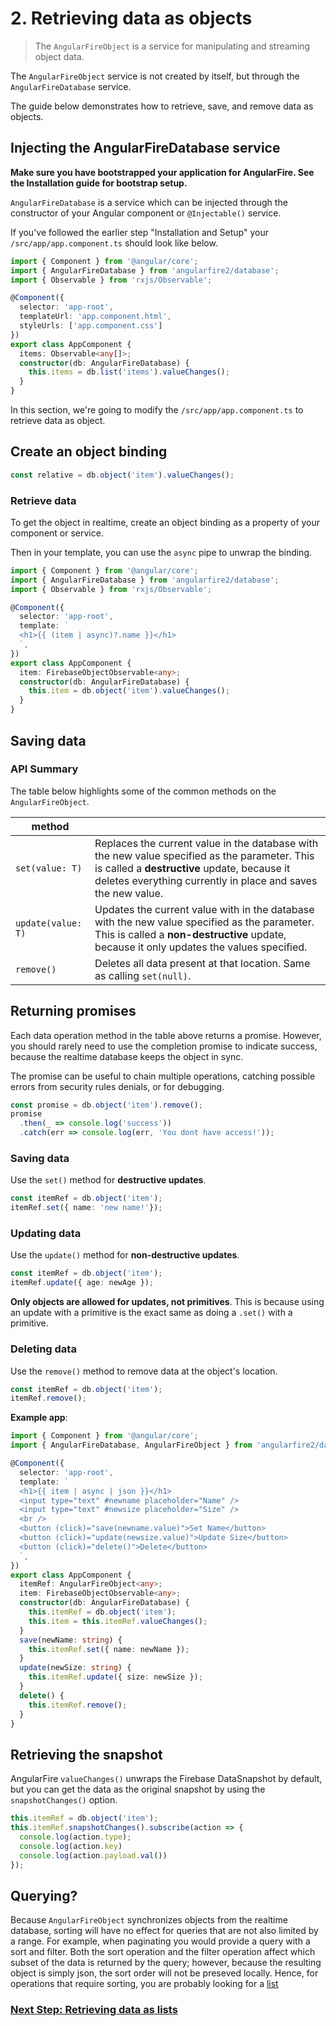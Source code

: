 # 2. Retrieving data as objects

> The `AngularFireObject` is a service for manipulating and streaming object data.

The `AngularFireObject` service is not created by itself, but through the `AngularFireDatabase` service. 

The guide below demonstrates how to retrieve, save, and remove data as objects.

## Injecting the AngularFireDatabase service

**Make sure you have bootstrapped your application for AngularFire. See the Installation guide for bootstrap setup.**

`AngularFireDatabase` is a service which can be injected through the constructor of your Angular component or `@Injectable()` service.

If you've followed the earlier step "Installation and Setup"  your `/src/app/app.component.ts` should look like below. 

```ts
import { Component } from '@angular/core';
import { AngularFireDatabase } from 'angularfire2/database';
import { Observable } from 'rxjs/Observable';

@Component({
  selector: 'app-root',
  templateUrl: 'app.component.html',
  styleUrls: ['app.component.css']
})
export class AppComponent {
  items: Observable<any[]>;
  constructor(db: AngularFireDatabase) {
    this.items = db.list('items').valueChanges();
  }
}
```

In this section, we're going to modify the `/src/app/app.component.ts`  to retrieve data as object.

## Create an object binding

```ts
const relative = db.object('item').valueChanges();
```

### Retrieve data

To get the object in realtime, create an object binding as a property of your component or service.

Then in your template, you can use the `async` pipe to unwrap the binding.

```ts
import { Component } from '@angular/core';
import { AngularFireDatabase } from 'angularfire2/database';
import { Observable } from 'rxjs/Observable';

@Component({
  selector: 'app-root',
  template: `
  <h1>{{ (item | async)?.name }}</h1>
  `,
})
export class AppComponent {
  item: FirebaseObjectObservable<any>;
  constructor(db: AngularFireDatabase) {
    this.item = db.object('item').valueChanges();
  }
}
```

## Saving data

### API Summary

The table below highlights some of the common methods on the `AngularFireObject`.

| method   |                    | 
| ---------|--------------------| 
| `set(value: T)`      | Replaces the current value in the database with the new value specified as the parameter. This is called a **destructive** update, because it deletes everything currently in place and saves the new value. | 
| `update(value: T)`   | Updates the current value with in the database with the new value specified as the parameter. This is called a **non-destructive** update, because it only updates the values specified. |
| `remove()`   | Deletes all data present at that location. Same as calling `set(null)`. |

## Returning promises
Each data operation method in the table above returns a promise. However,
you should rarely need to use the completion promise to indicate success, 
because the realtime database keeps the object in sync. 

The promise can be useful to chain multiple operations, catching possible errors from security rules denials, or for debugging.

```ts
const promise = db.object('item').remove();
promise
  .then(_ => console.log('success'))
  .catch(err => console.log(err, 'You dont have access!'));
```

### Saving data

Use the `set()` method for **destructive updates**.

```ts
const itemRef = db.object('item');
itemRef.set({ name: 'new name!'});
```

### Updating data

Use the `update()` method for **non-destructive updates**.

```ts
const itemRef = db.object('item');
itemRef.update({ age: newAge });
```

**Only objects are allowed for updates, not primitives**. This is because
using an update with a primitive is the exact same as doing a `.set()` with a primitive.

### Deleting data
Use the `remove()` method to remove data at the object's location.

```ts
const itemRef = db.object('item');
itemRef.remove();
```

**Example app**: 

```ts
import { Component } from '@angular/core';
import { AngularFireDatabase, AngularFireObject } from 'angularfire2/database';

@Component({
  selector: 'app-root',
  template: `
  <h1>{{ item | async | json }}</h1>
  <input type="text" #newname placeholder="Name" />
  <input type="text" #newsize placeholder="Size" />
  <br />
  <button (click)="save(newname.value)">Set Name</button>
  <button (click)="update(newsize.value)">Update Size</button>
  <button (click)="delete()">Delete</button>
  `,
})
export class AppComponent {
  itemRef: AngularFireObject<any>;
  item: FirebaseObjectObservable<any>;
  constructor(db: AngularFireDatabase) {
    this.itemRef = db.object('item');
    this.item = this.itemRef.valueChanges();
  }
  save(newName: string) {
    this.itemRef.set({ name: newName });
  }
  update(newSize: string) {
    this.itemRef.update({ size: newSize });
  }
  delete() {
    this.itemRef.remove();
  }
}
```

## Retrieving the snapshot
AngularFire `valueChanges()` unwraps the Firebase DataSnapshot by default, but you can get the data as the original snapshot by using the `snapshotChanges()` option.

```ts
this.itemRef = db.object('item');
this.itemRef.snapshotChanges().subscribe(action => {
  console.log(action.type);
  console.log(action.key)
  console.log(action.payload.val())
});
```

## Querying?

Because `AngularFireObject` synchronizes objects from the realtime database, sorting will have no effect for queries that are not also limited by a range. For example, when paginating you would provide a query with a sort and filter. Both the sort operation and the filter operation affect which subset of the data is returned by the query; however, because the resulting object is simply json, the sort order will not be preseved locally. Hence, for operations that require sorting, you are probably looking for a [list](lists.md)

### [Next Step: Retrieving data as lists](lists.md)
